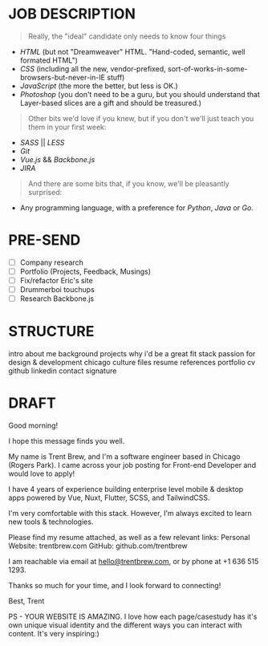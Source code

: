 # JOB DESCRIPTION

> Really, the "ideal" candidate only needs to know four things

- *HTML* (but not "Dreamweaver" HTML. "Hand-coded, semantic, well formated HTML")
- *CSS* (including all the new, vendor-prefixed, sort-of-works-in-some-browsers-but-never-in-IE stuff)
- *JavaScript* (the more the better, but less is OK.)
- *Photoshop* (you don't need to be a guru, but you should understand that Layer-based slices are a gift and should be treasured.)

> Other bits we'd love if you knew, but if you don't we'll just teach you them in your first week:

- *SASS* || *LESS*
- *Git*
- *Vue.js* && *Backbone.js*
- *JIRA*

> And there are some bits that, if you know, we'll be pleasantly surprised:

- Any programming language, with a preference for *Python*, *Java* or *Go*.

# PRE-SEND

- [ ] Company research
- [ ] Portfolio (Projects, Feedback, Musings)
- [ ] Fix/refactor Eric's site
- [ ] Drummerboi touchups
- [ ] Research Backbone.js

# STRUCTURE

intro
about me
    background
        projects
    why i'd be a great fit
        stack
        passion for design & development
        chicago
        culture
files
    resume
references
    portfolio
    cv
    github
    linkedin
contact
signature

# DRAFT

Good morning!

I hope this message finds you well.

My name is Trent Brew, and I'm a software engineer based in Chicago (Rogers Park). I came across your job posting for Front-end Developer and would love to apply!

I have 4 years of experience building enterprise level mobile & desktop apps powered by Vue, Nuxt, Flutter, SCSS, and TailwindCSS.

I'm very comfortable with this stack. However, I'm always excited to learn new tools & technologies.

Please find my resume attached, as well as a few relevant links:
Personal Website: trentbrew.com
GitHub: github.com/trentbrew

I am reachable via email at hello@trentbrew.com, or by phone at +1 636 515 1293.

Thanks so much for your time, and I look forward to connecting!

Best,
Trent

PS - YOUR WEBSITE IS AMAZING. I love how each page/casestudy has it's own unique visual identity and the different ways you can interact with content. It's very inspiring:)

